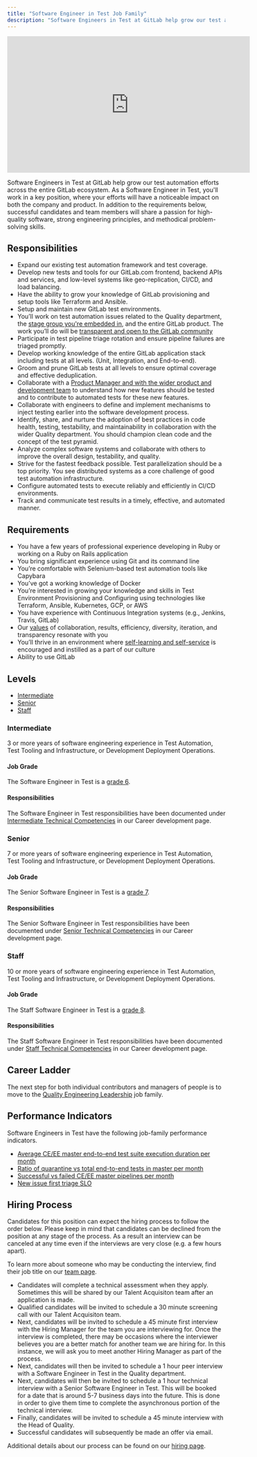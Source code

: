 ```yaml
---
title: "Software Engineer in Test Job Family"
description: "Software Engineers in Test at GitLab help grow our test automation efforts across the entire GitLab ecosystem."
---
```


<iframe width="560" height="315" src="https://www.youtube.com/embed/48x1Rok15os" frameborder="0" allow="accelerometer; autoplay; encrypted-media; gyroscope; picture-in-picture" allowfullscreen></iframe>

Software Engineers in Test at GitLab help grow our test automation efforts across the entire GitLab ecosystem.
As a Software Engineer in Test, you'll work in a key position, where your efforts will have a noticeable impact on both the company and product.
In addition to the requirements below, successful candidates and team members will share a passion for high-quality software,
strong engineering principles, and methodical problem-solving skills.

## Responsibilities

- Expand our existing test automation framework and test coverage.
- Develop new tests and tools for our GitLab.com frontend, backend APIs and services, and low-level systems like geo-replication,
CI/CD, and load balancing.
- Have the ability to grow your knowledge of GitLab provisioning and setup tools like Terraform and Ansible.
- Setup and maintain new GitLab test environments.
- You’ll work on test automation issues related to the Quality department, the [stage group you're embedded in](https://about.gitlab.com/handbook/product/categories/#devops-stages), and the entire GitLab product. The work you’ll do will be [transparent and open to the GitLab community](https://gitlab.com/groups/gitlab-org/-/issues?scope=all&utf8=%E2%9C%93&state=opened&label_name[]=Quality)
- Participate in test pipeline triage rotation and ensure pipeline failures are triaged promptly.
- Develop working knowledge of the entire GitLab application stack including tests at all levels. (Unit, Integration, and End-to-end).
- Groom and prune GitLab tests at all levels to ensure optimal coverage and effective deduplication.
- Collaborate with a [Product Manager and with the wider product and development team](https://about.gitlab.com/handbook/product-development-flow/#build-track) to understand how new features should be tested and to contribute to automated tests for these new features.
- Collaborate with engineers to define and implement mechanisms to inject testing earlier into the software development process.
- Identify, share, and nurture the adoption of best practices in code health, testing, testability, and maintainability in collaboration with the wider Quality department. You should champion clean code and the concept of the test pyramid.
- Analyze complex software systems and collaborate with others to improve the overall design, testability, and quality.
- Strive for the fastest feedback possible. Test parallelization should be a top priority.
You see distributed systems as a core challenge of good test automation infrastructure.
- Configure automated tests to execute reliably and efficiently in CI/CD environments.
- Track and communicate test results in a timely, effective, and automated manner.

## Requirements

- You have a few years of professional experience developing in Ruby or working on a Ruby on Rails application
- You bring significant experience using Git and its command line
- You’re comfortable with Selenium-based test automation tools like Capybara
- You’ve got a working knowledge of Docker
- You’re interested in growing your knowledge and skills in Test Environment Provisioning and Configuring using technologies like Terraform, Ansible, Kubernetes, GCP, or AWS
- You have experience with Continuous Integration systems (e.g., Jenkins, Travis, GitLab)
- Our [values](https://about.gitlab.com/handbook/values/) of collaboration, results, efficiency, diversity, iteration, and transparency resonate with you
- You’ll thrive in an environment where [self-learning and self-service](https://about.gitlab.com/company/culture/all-remote/self-service/#self-service-and-self-learning-in-onboarding) is encouraged and instilled as a part of our culture
- Ability to use GitLab

## Levels

- [Intermediate](/job-families/engineering/software-engineer-in-test/#intermediate)
- [Senior](/job-families/engineering/software-engineer-in-test/#senior)
- [Staff](/job-families/engineering/software-engineer-in-test/#staff)

### Intermediate

3 or more years of software engineering experience in Test Automation, Test Tooling and Infrastructure, or Development Deployment Operations.

#### Job Grade

The Software Engineer in Test is a [grade 6](https://about.gitlab.com/handbook/total-rewards/compensation/compensation-calculator/#gitlab-job-grades).

#### Responsibilities

The Software Engineer in Test responsibilities have been documented under [Intermediate Technical Competencies](https://about.gitlab.com/handbook/engineering/career-development/matrix/engineering/quality/software-engineer-in-test/intermediate/#quality) in our Career development page.

### Senior

7 or more years of software engineering experience in Test Automation, Test Tooling and Infrastructure, or Development Deployment Operations.

#### Job Grade

The Senior Software Engineer in Test is a [grade 7](https://about.gitlab.com/handbook/total-rewards/compensation/compensation-calculator/#gitlab-job-grades).

#### Responsibilities

The Senior Software Engineer in Test responsibilities have been documented under [Senior Technical Competencies](https://about.gitlab.com/handbook/engineering/career-development/matrix/engineering/quality/software-engineer-in-test/senior/#quality-1) in our Career development page.

### Staff

10 or more years of software engineering experience in Test Automation, Test Tooling and Infrastructure, or Development Deployment Operations.

#### Job Grade

The Staff Software Engineer in Test is a [grade 8](https://about.gitlab.com/handbook/total-rewards/compensation/compensation-calculator/#gitlab-job-grades).

#### Responsibilities

The Staff Software Engineer in Test responsibilities have been documented under [Staff Technical Competencies](https://about.gitlab.com/handbook/engineering/career-development/matrix/engineering/quality/software-engineer-in-test/staff/#quality) in our Career development page.

## Career Ladder

The next step for both individual contributors and managers of people is to move to the [Quality Engineering Leadership](/job-families/engineering/engineering-management-quality/) job family.

## Performance Indicators

Software Engineers in Test have the following job-family performance indicators.

- [Average CE/EE master end-to-end test suite execution duration per month](https://about.gitlab.com/handbook/engineering/quality/performance-indicators/#average-ce-ee-master-end-to-end-test-suite-execution-duration-per-month)
- [Ratio of quarantine vs total end-to-end tests in master per month](https://about.gitlab.com/handbook/engineering/quality/performance-indicators/#ratio-of-quarantine-vs-total-end-to-end-tests-in-master-per-month)
- [Successful vs failed CE/EE master pipelines per month](https://about.gitlab.com/handbook/engineering/quality/performance-indicators/#successful-vs-failed-ce-ee-master-pipelines-per-month)
- [New issue first triage SLO](https://about.gitlab.com/handbook/engineering/quality/performance-indicators/#new-issue-first-triage-slo)

## Hiring Process

Candidates for this position can expect the hiring process to follow the order below.
Please keep in mind that candidates can be declined from the position at any stage of the process.
As a result an interview can be canceled at any time even if the interviews are very close (e.g. a few hours apart).

To learn more about someone who may be conducting the interview, find their job title on our [team page](https://about.gitlab.com/company/team/).

- Candidates will complete a technical assessment when they apply. Sometimes this will be shared by our Talent Acquisiton team after an application is made.
- Qualified candidates will be invited to schedule a 30 minute screening call with our Talent Acquisiton team.
- Next, candidates will be invited to schedule a 45 minute first interview with the Hiring Manager for the team you are interviewing for. Once the interview is completed, there may be occasions where the interviewer believes you are a better match for another team we are hiring for. In this instance, we will ask you to meet another Hiring Manager as part of the process.
- Next, candidates will then be invited to schedule a 1 hour peer interview with a Software Engineer in Test in the Quality department.
- Next, candidates will then be invited to schedule a 1 hour technical interview with a Senior Software Engineer in Test. This will be booked for a date that is around 5-7 business days into the future. This is done in order to give them time to complete the asynchronous portion of the technical interview.
- Finally, candidates will be invited to schedule a 45 minute interview with the Head of Quality.
- Successful candidates will subsequently be made an offer via email.

Additional details about our process can be found on our [hiring page](https://about.gitlab.com/handbook/hiring/interviewing/).
